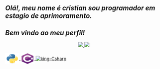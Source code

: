 ## *Olá!, meu nome é cristian sou programador em estagio de aprimoramento.*
## *Bem vindo ao meu perfil!*
<div align="center">
  <a href="https://github.com/ceiferking">
  <img height="150em" src="https://github-readme-stats.vercel.app/api?username=ceiferking&show_icons=true&theme=dark&include_all_commits=true&count_private=true"/>
  <img height="150em" src="https://github-readme-stats.vercel.app/api/top-langs/?username=ceiferking&layout=compact&langs_count=7&theme=dark"/>
</div>
<div style="display: inline_block"><br>
  <img align="center" alt="Rafa-Python" height="35" width="45" src="https://raw.githubusercontent.com/devicons/devicon/master/icons/python/python-original.svg">
  <img align="center" alt="Rafa-Csharp" height="35" width="45" src="https://raw.githubusercontent.com/devicons/devicon/master/icons/csharp/csharp-original.svg">
  <img align="center" alt="king-Csharp" height="35" width="65" src="https://img.shields.io/badge/Unity-100000?style=for-the-badge&logo=unity&logoColor=white">
</div>
